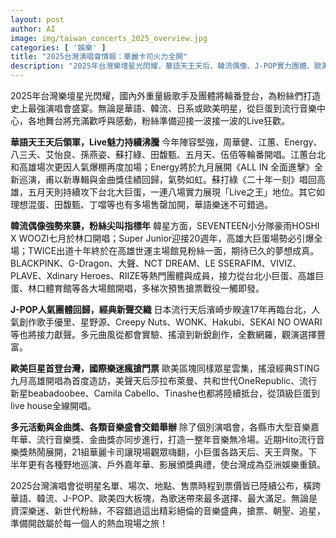 ```yaml
---
layout: post
author: AI
image: img/taiwan_concerts_2025_overview.jpg
categories: [ '娛樂' ]
title: "2025台灣演唱會情報：華麗卡司火力全開"
description: "2025年台灣樂壇星光閃耀，華語天王天后、韓流偶像、J-POP實力團體、歐美國際巨星強力登台，各大巨蛋與音樂場館熱鬧非凡。從周華健、五月天到TWICE、BLACKPINK、濱崎步、STING等超豪華藝人接力開唱，結合金曲獎、音樂嘉年華等盛事，創下史上最強現場表演年，粉絲準備開啟追星狂潮！"
---
```

2025年台灣樂壇星光閃耀，國內外重量級歌手及團體將輪番登台，為粉絲們打造史上最強演唱會盛宴。無論是華語、韓流、日系或歐美明星，從巨蛋到流行音樂中心，各地舞台將充滿歡呼與感動，粉絲準備迎接一波接一波的Live狂歡。

**華語天王天后領軍，Live魅力持續沸騰**
今年陣容堅強，周華健、江蕙、Energy、八三夭、艾怡良、孫燕姿、蘇打綠、田馥甄、五月天、伍佰等輪番開唱。江蕙台北和高雄場次更因人氣爆棚再度加場；Energy將於九月展開《ALL IN 全面進擊》全新巡演，甫以新專輯與金曲獎佳績回歸，氣勢如虹。蘇打綠《二十年一刻》唱回高雄，五月天則持續攻下台北大巨蛋，一連八場實力展現「Live之王」地位。其它如理想混蛋、田馥甄、丁噹等也有多場售罄加開，華語樂迷不可錯過。

**韓流偶像強勢來襲，粉絲尖叫指標年**
韓星方面，SEVENTEEN小分隊豪雨HOSHI X WOOZI七月於林口開唱；Super Junior迎接20週年，高雄大巨蛋場勢必引爆全場；TWICE出道十年終於在高雄世運主場館見粉絲一面，期待已久的夢想成真。BLACKPINK、G-Dragon、大聲、NCT DREAM、LE SSERAFIM、VIVIZ、PLAVE、Xdinary Heroes、RIIZE等熱門團體與成員，接力從台北小巨蛋、高雄巨蛋、林口體育館等各大場館開唱，多梯次預售搶票戰役一觸即發。

**J-POP人氣團體回歸，經典新聲交織**
日本流行天后濱崎步睽違17年再臨台北，人氣創作歌手優里、星野源、Creepy Nuts、WONK、Hakubi、SEKAI NO OWARI等也將接力獻聲。多元曲風從都會實驗、搖滾到新銳創作，全數網羅，觀演選擇豐富。

**歐美巨星首登台灣，國際樂迷瘋搶門票**
歐美區塊同樣眾星雲集，搖滾經典STING九月高雄開唱為首度造訪，美聲天后莎拉布萊曼、共和世代OneRepublic、流行新星beabadoobee、Camila Cabello、Tinashe也都將陸續抵台，從頂級巨蛋到live house全線開唱。

**多元活動與金曲獎、各類音樂盛會交錯舉辦**
除了個別演唱會，各縣市大型音樂嘉年華、流行音樂獎、金曲獎亦同步進行，打造一整年音樂無冷場。近期Hito流行音樂獎熱鬧展開，21組華麗卡司讓現場觀眾嗨翻，小巨蛋各路天后、天王齊聚。下半年更有各種野地巡演、戶外嘉年華、影展頒獎典禮，使台灣成為亞洲娛樂重鎮。

2025台灣演唱會從明星名單、場次、地點、售票時程到票價皆已陸續公布，橫跨華語、韓流、J-POP、歐美四大板塊，為歌迷帶來最多選擇、最大滿足。無論是資深樂迷、新世代粉絲，不容錯過這出精彩絕倫的音樂盛典，搶票、朝聖、追星，準備開啟屬於每一個人的熱血現場之旅！